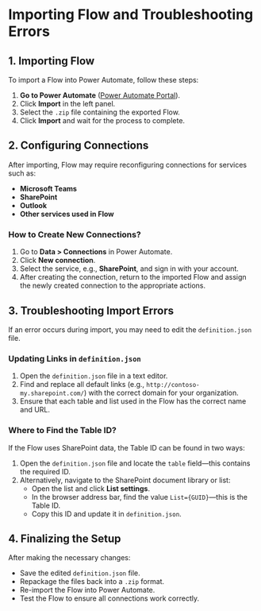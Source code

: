 # Importing Flow and Troubleshooting Errors

## 1. Importing Flow

To import a Flow into Power Automate, follow these steps:

1. **Go to Power Automate** ([Power Automate Portal](https://flow.microsoft.com/)).
2. Click **Import** in the left panel.
3. Select the `.zip` file containing the exported Flow.
4. Click **Import** and wait for the process to complete.

## 2. Configuring Connections

After importing, Flow may require reconfiguring connections for services such as:

- **Microsoft Teams**
- **SharePoint**
- **Outlook**
- **Other services used in Flow**

### How to Create New Connections?

1. Go to **Data > Connections** in Power Automate.
2. Click **New connection**.
3. Select the service, e.g., **SharePoint**, and sign in with your account.
4. After creating the connection, return to the imported Flow and assign the newly created connection to the appropriate actions.

## 3. Troubleshooting Import Errors

If an error occurs during import, you may need to edit the `definition.json` file.

### Updating Links in `definition.json`

1. Open the `definition.json` file in a text editor.
2. Find and replace all default links (e.g., `http://contoso-my.sharepoint.com/`) with the correct domain for your organization.
3. Ensure that each table and list used in the Flow has the correct name and URL.

### Where to Find the Table ID?

If the Flow uses SharePoint data, the Table ID can be found in two ways:

1. Open the `definition.json` file and locate the `table` field—this contains the required ID.
2. Alternatively, navigate to the SharePoint document library or list:
   - Open the list and click **List settings**.
   - In the browser address bar, find the value `List={GUID}`—this is the Table ID.
   - Copy this ID and update it in `definition.json`.

## 4. Finalizing the Setup

After making the necessary changes:

- Save the edited `definition.json` file.
- Repackage the files back into a `.zip` format.
- Re-import the Flow into Power Automate.
- Test the Flow to ensure all connections work correctly.

